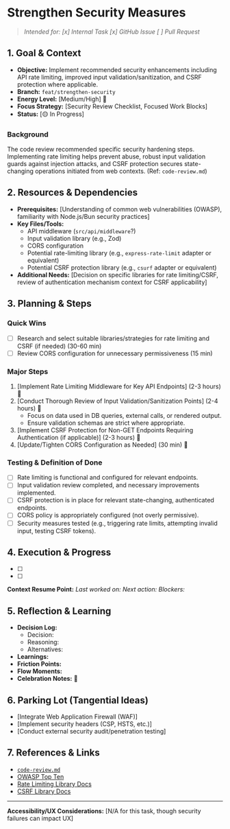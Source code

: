# Strengthen Security Measures

> _Intended for: [x] Internal Task  [x] GitHub Issue  [ ] Pull Request_

## 1. Goal & Context
- **Objective:** Implement recommended security enhancements including API rate limiting, improved input validation/sanitization, and CSRF protection where applicable.
- **Branch:** `feat/strengthen-security`
- **Energy Level:** [Medium/High] 🔋
- **Focus Strategy:** [Security Review Checklist, Focused Work Blocks]
- **Status:** [🟡 In Progress]

### Background
The code review recommended specific security hardening steps. Implementing rate limiting helps prevent abuse, robust input validation guards against injection attacks, and CSRF protection secures state-changing operations initiated from web contexts. (Ref: `code-review.md`)

## 2. Resources & Dependencies
- **Prerequisites:** [Understanding of common web vulnerabilities (OWASP), familiarity with Node.js/Bun security practices]
- **Key Files/Tools:**
    - API middleware (`src/api/middleware`?)
    - Input validation library (e.g., Zod)
    - CORS configuration
    - Potential rate-limiting library (e.g., `express-rate-limit` adapter or equivalent)
    - Potential CSRF protection library (e.g., `csurf` adapter or equivalent)
- **Additional Needs:** [Decision on specific libraries for rate limiting/CSRF, review of authentication mechanism context for CSRF applicability]

## 3. Planning & Steps
### Quick Wins
- [ ] Research and select suitable libraries/strategies for rate limiting and CSRF (if needed) (30-60 min)
- [ ] Review CORS configuration for unnecessary permissiveness (15 min)

### Major Steps
1. [Implement Rate Limiting Middleware for Key API Endpoints] (2-3 hours) 🎯
2. [Conduct Thorough Review of Input Validation/Sanitization Points] (2-4 hours) 🎯
    - Focus on data used in DB queries, external calls, or rendered output.
    - Ensure validation schemas are strict where appropriate.
3. [Implement CSRF Protection for Non-GET Endpoints Requiring Authentication (if applicable)] (2-3 hours) 🎯
4. [Update/Tighten CORS Configuration as Needed] (30 min) 🎯

### Testing & Definition of Done
- [ ] Rate limiting is functional and configured for relevant endpoints.
- [ ] Input validation review completed, and necessary improvements implemented.
- [ ] CSRF protection is in place for relevant state-changing, authenticated endpoints.
- [ ] CORS policy is appropriately configured (not overly permissive).
- [ ] Security measures tested (e.g., triggering rate limits, attempting invalid input, testing CSRF tokens).

## 4. Execution & Progress
- [ ] [Step/Task]: [Progress/Notes]
- [ ] [Step/Task]: [Progress/Notes]

**Context Resume Point:**
_Last worked on:_
_Next action:_
_Blockers:_

## 5. Reflection & Learning
- **Decision Log:**
  - Decision:
  - Reasoning:
  - Alternatives:
- **Learnings:**
- **Friction Points:**
- **Flow Moments:**
- **Celebration Notes:** 🎉

## 6. Parking Lot (Tangential Ideas)
- [Integrate Web Application Firewall (WAF)]
- [Implement security headers (CSP, HSTS, etc.)]
- [Conduct external security audit/penetration testing]

## 7. References & Links
- [`code-review.md`](./code-review.md)
- [OWASP Top Ten](https://owasp.org/www-project-top-ten/)
- [Rate Limiting Library Docs](URL)
- [CSRF Library Docs](URL)

---

**Accessibility/UX Considerations:**
[N/A for this task, though security failures can impact UX] 